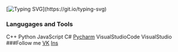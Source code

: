 [![Typing SVG](https://readme-typing-svg.demolab.com?font=Fira+Code&size=30&pause=1000&color=7158F7&width=435&lines=Hi+there+%F0%9F%91%8B%2C+I'm+Nikita!)](https://git.io/typing-svg)  
### Langugages and Tools
C++
Python
JavaScript
C#
[Pycharm](https://img.shields.io/badge/PyCharm-000000.svg?&style=for-the-badge&logo=PyCharm&logoColor=white)
VisualStudioCode
VisualStudio
###Follow me
[VK](https://vk.com/n.melnikov10)
[Ins](https://www.instagram.com/_og.mel10_?igsh=MW5lbmFzaWQ5ZzE3cQ%3D%3D&utm_source=qr)
